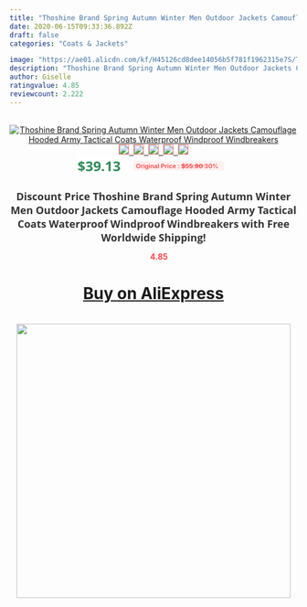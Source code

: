 ```yaml
---
title: "Thoshine Brand Spring Autumn Winter Men Outdoor Jackets Camouflage Hooded Army Tactical Coats Waterproof Windproof Windbreakers"
date: 2020-06-15T09:33:36.892Z
draft: false
categories: "Coats & Jackets"

image: "https://ae01.alicdn.com/kf/H45126cd8dee14056b5f781f1962315e7S/Thoshine-Brand-Spring-Autumn-Winter-Men-Outdoor-Jackets-Camouflage-Hooded-Army-Tactical-Coats-Waterproof-Windproof-Windbreakers.jpg"
description: "Thoshine Brand Spring Autumn Winter Men Outdoor Jackets Camouflage Hooded Army Tactical Coats Waterproof Windproof Windbreakers"
author: Giselle
ratingvalue: 4.85
reviewcount: 2.222
---
```

<br>
<div style="text-align: center;">
<a href="https://s.click.aliexpress.com/e/_A7lKrT" target="_blank" rel="nofollow noopener noreferrer"><img alt="Thoshine Brand Spring Autumn Winter Men Outdoor Jackets Camouflage Hooded Army Tactical Coats Waterproof Windproof Windbreakers" class="magnifier-image" src="https://ae01.alicdn.com/kf/H45126cd8dee14056b5f781f1962315e7S/Thoshine-Brand-Spring-Autumn-Winter-Men-Outdoor-Jackets-Camouflage-Hooded-Army-Tactical-Coats-Waterproof-Windproof-Windbreakers.jpg_640x640.jpg">
<br>
<img style="border:1px solid salmon" src="https://ae01.alicdn.com/kf/H45126cd8dee14056b5f781f1962315e7S/Thoshine-Brand-Spring-Autumn-Winter-Men-Outdoor-Jackets-Camouflage-Hooded-Army-Tactical-Coats-Waterproof-Windproof-Windbreakers.jpg_120x120.jpg">&nbsp;&nbsp;<img style="border:1px solid salmon" src="https://ae01.alicdn.com/kf/Hd6e14e365e6345f4a7623604a0c77002Q/Thoshine-Brand-Spring-Autumn-Winter-Men-Outdoor-Jackets-Camouflage-Hooded-Army-Tactical-Coats-Waterproof-Windproof-Windbreakers.jpg_120x120.jpg">&nbsp;&nbsp;<img style="border:1px solid salmon" src="https://ae01.alicdn.com/kf/Hf6b11637034242029a2de310b5a055d4q/Thoshine-Brand-Spring-Autumn-Winter-Men-Outdoor-Jackets-Camouflage-Hooded-Army-Tactical-Coats-Waterproof-Windproof-Windbreakers.jpg_120x120.jpg">&nbsp;&nbsp;<img style="border:1px solid salmon" src="https://ae01.alicdn.com/kf/H8d5f15d2075445268f1067d71be238adO/Thoshine-Brand-Spring-Autumn-Winter-Men-Outdoor-Jackets-Camouflage-Hooded-Army-Tactical-Coats-Waterproof-Windproof-Windbreakers.jpg_120x120.jpg">&nbsp;&nbsp;<img style="border:1px solid salmon" src="https://ae01.alicdn.com/kf/H06128fbac2974c44a90f9207be172129N/Thoshine-Brand-Spring-Autumn-Winter-Men-Outdoor-Jackets-Camouflage-Hooded-Army-Tactical-Coats-Waterproof-Windproof-Windbreakers.jpg_120x120.jpg"></a></div><br0>
<div style="text-align: center;"><span style="background-color: white; border: 0px; box-sizing: border-box; color: seagreen; display: inline-block; font-family: &quot;open sans&quot; , &quot;arial&quot; , &quot;helvetica&quot; , sans-serif , &quot;heiti&quot;; font-size: 24px; font-stretch: inherit; font-weight: 700; line-height: inherit; margin: 0px 10px 0px 0px; padding: 0px; vertical-align: middle;">$39.13 </span>
<span style="background: rgb(255 , 241 , 241); border-radius: 3px; border: 0px; box-sizing: border-box; color: #ff4747; display: inline-block; font-family: inherit; font-size: 12px; font-stretch: inherit; font-style: inherit; font-variant: inherit; font-weight: 600; line-height: inherit; margin: 0px; padding: 2px 5px; transform: scale(0.9); vertical-align: middle;">Original Price : <b style="text-decoration: line-through;">$55.90 </b> 30%&nbsp;&nbsp;</span></div>
<h1 style="color: #333333; display: inline-block; font-family: &quot;open sans&quot; , &quot;arial&quot; , &quot;helvetica&quot; , sans-serif , &quot;heiti&quot;; font-size: 18px; font-stretch: inherit; font-weight: 700; text-align: center;">Discount Price Thoshine Brand Spring Autumn Winter Men Outdoor Jackets Camouflage Hooded Army Tactical Coats Waterproof Windproof Windbreakers with Free Worldwide Shipping!</h1>
<div style="color: #ff4747; text-align: center;">
<img src="https://4.bp.blogspot.com/-M0ZcTcb-5uY/XleCXlxnR4I/AAAAAAAAAEc/OrjgMkXV1oMQFaCRZj5HQwOCBcu3w1FegCPcBGAYYCw/s1600/star.png" style="height: 15px;">&nbsp;<b>4.85</b></div>
<div class="button_cont" align="center"><a class="buynow_a" href="https://s.click.aliexpress.com/e/_A7lKrT" target="_blank" rel="nofollow noopener noreferrer"><H1>Buy on AliExpress</H1></a></div><br>
<div class="separator" style="clear: both; text-align: center;">
<img src="https://lh3.googleusercontent.com/-pTy5HemUv9M/XlePHvY0dAI/AAAAAAAAAE4/0nX5iRUoIWY8eMW9Dpxeirr157OZliDIgCLcBGAsYHQ/s1600/badge.gif" width="480">
</div>
